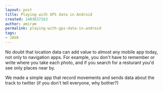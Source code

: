 ```yaml
---
layout: post
title: Playing with GPS data in Android
created: 1403637163
author: amiram
permalink: playing-with-gps-data-in-android
tags:
- JAVA
---
```

<p>No doubt that location data can add value to almost any mobile app today, not only to navigation apps. For example, you don&#39;t have to remember or write where you take each photo, and if you search for a resturant you&#39;d see only places near by.</p>

<p>We made a simple app that record movements and sends data about the track to twitter (if you don&#39;t tell everyone, why bother?)</p>

<p>&nbsp;</p>
